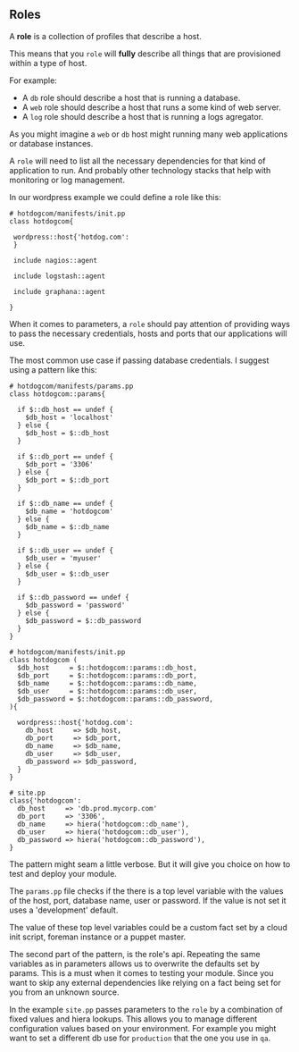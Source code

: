 ## Roles

A **role** is a collection of profiles that describe a host.

This means that you `role` will **fully** describe all things that are provisioned within a type of host.

For example:
* A `db` role should describe a host that is running a database.
* A `web` role should describe a host that runs a some kind of web server.
* A `log` role should describe a host that is running a logs agregator.

As you might imagine a `web` or `db` host might running many web applications or database instances.

A `role` will need to list all the necessary dependencies for that kind of application to run. And probably other technology stacks that help with monitoring or log management.

In our wordpress example we could define a role like this:

```puppet
# hotdogcom/manifests/init.pp
class hotdogcom{
 
 wordpress::host{'hotdog.com':
 }
 
 include nagios::agent
 
 include logstash::agent
 
 include graphana::agent
 
}
```

When it comes to parameters, a `role` should pay attention of providing ways to pass the necessary credentials, hosts and ports that our applications will use.

The most common use case if passing database credentials. I suggest using a pattern like this:

```puppet
# hotdogcom/manifests/params.pp
class hotdogcom::params{
  
  if $::db_host == undef {
    $db_host = 'localhost'
  } else {
    $db_host = $::db_host
  }
  
  if $::db_port == undef {
    $db_port = '3306'
  } else {
    $db_port = $::db_port
  }
  
  if $::db_name == undef {
    $db_name = 'hotdogcom'
  } else {
    $db_name = $::db_name
  }
  
  if $::db_user == undef {
    $db_user = 'myuser'
  } else {
    $db_user = $::db_user
  }
  
  if $::db_password == undef {
    $db_password = 'password'
  } else {
    $db_password = $::db_password
  }
}

# hotdogcom/manifests/init.pp
class hotdogcom (
  $db_host     = $::hotdogcom::params::db_host,
  $db_port     = $::hotdogcom::params::db_port,
  $db_name     = $::hotdogcom::params::db_name,
  $db_user     = $::hotdogcom::params::db_user,
  $db_password = $::hotdogcom::params::db_password,
){

  wordpress::host{'hotdog.com':
    db_host     => $db_host,
    db_port     => $db_port,
    db_name     => $db_name,
    db_user     => $db_user,
    db_password => $db_password,
  }
}

# site.pp
class{'hotdogcom':
  db_host     => 'db.prod.mycorp.com'
  db_port     => '3306',
  db_name     => hiera('hotdogcom::db_name'),
  db_user     => hiera('hotdogcom::db_user'),
  db_password => hiera('hotdogcom::db_password'),
}

```
The pattern might seam a little verbose. But it will give you choice on how to test and deploy your module.

The `params.pp` file checks if the there is a top level variable with the values of the host, port, database name, user or password. If the value is not set it uses a 'development' default.

The value of these top level variables could be a custom fact set by a cloud init script, foreman instance or a puppet master.

The second part of the pattern, is the role's api. Repeating the same variables as in parameters allows us to overwrite the defaults set by params. This is a must when it comes to testing your module. Since you want to skip any external dependencies like relying on a fact being set for you from an unknown source.

In the example `site.pp` passes parameters to the `role` by a combination of fixed values and hiera lookups. This allows you to manage different configuration values based on your environment. For example you might want to set a different db use for `production` that the one you use in `qa`.